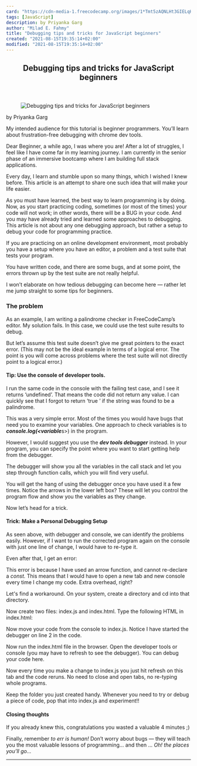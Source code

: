 ```yaml
---
card: "https://cdn-media-1.freecodecamp.org/images/1*Tmt5zAQNLHt3GIELqHmFWw.jpeg"
tags: [JavaScript]
description: by Priyanka Garg
author: "Milad E. Fahmy"
title: "Debugging tips and tricks for JavaScript beginners"
created: "2021-08-15T19:35:14+02:00"
modified: "2021-08-15T19:35:14+02:00"
---
```

<div class="site-wrapper">
<main id="site-main" class="site-main outer">
<div class="inner">
<article class="post-full post tag-javascript tag-debugging tag-beginner tag-tech tag-programming ">
<header class="post-full-header">
<h1 class="post-full-title">Debugging tips and tricks for JavaScript beginners</h1>
</header>
<figure class="post-full-image">
<picture>
<source media="(max-width: 700px)" sizes="1px" srcset="data:image/gif;base64,R0lGODlhAQABAIAAAAAAAP///yH5BAEAAAAALAAAAAABAAEAAAIBRAA7 1w">
<source media="(min-width: 701px)" sizes="(max-width: 800px) 400px,
(max-width: 1170px) 700px,
1400px" srcset="https://cdn-media-1.freecodecamp.org/images/1*Tmt5zAQNLHt3GIELqHmFWw.jpeg 300w,
https://cdn-media-1.freecodecamp.org/images/1*Tmt5zAQNLHt3GIELqHmFWw.jpeg 600w,
https://cdn-media-1.freecodecamp.org/images/1*Tmt5zAQNLHt3GIELqHmFWw.jpeg 1000w,
https://cdn-media-1.freecodecamp.org/images/1*Tmt5zAQNLHt3GIELqHmFWw.jpeg 2000w">
<img onerror="this.style.display='none'" src="https://cdn-media-1.freecodecamp.org/images/1*Tmt5zAQNLHt3GIELqHmFWw.jpeg" alt="Debugging tips and tricks for JavaScript beginners">
</picture>
</figure>
<section class="post-full-content">
<div class="post-content medium-migrated-article">
<p>by Priyanka Garg</p>
<p>My intended audience for this tutorial is beginner programmers. You’ll learn about frustration-free debugging with chrome dev tools.</p>
<p>Dear Beginner, a while ago, I was where you are! After a lot of struggles, I feel like I have come far in my learning journey. I am currently in the senior phase of an immersive bootcamp where I am building full stack applications.</p>
<p>Every day, I learn and stumble upon so many things, which I wished I knew before. This article is an attempt to share one such idea that will make your life easier.</p>
<p>As you must have learned, the best way to learn programming is by doing. Now, as you start practicing coding, sometimes (or most of the times) your code will not work; in other words, there will be a BUG in your code. And you may have already tried and learned some approaches to debugging. This article is not about any one debugging approach, but rather a setup to debug your code for programming practice.</p>
<p>If you are practicing on an online development environment, most probably you have a setup where you have an editor, a problem and a test suite that tests your program.</p>
<p>You have written code, and there are some bugs, and at some point, the errors thrown up by the test suite are not really helpful.</p>
<p>I won’t elaborate on how tedious debugging can become here — rather let me jump straight to some tips for beginners.</p>
<h3 id="the-problem">The problem</h3>
<p>As an example, I am writing a palindrome checker in FreeCodeCamp’s editor. My solution fails. In this case, we could use the test suite results to debug.</p>
<p>But let’s assume this test suite doesn’t give me great pointers to the exact error. (This may not be the ideal example in terms of a logical error. The point is you will come across problems where the test suite will not directly point to a logical error.)</p>
<h4 id="tip-use-the-console-of-developer-tools-"><strong>Tip:</strong> <strong>Use the console of developer tools.</strong></h4>
<p>I run the same code in the console with the failing test case, and I see it returns ‘undefined’. That means the code did not return any value. I can quickly see that I forgot to return ‘true ’ if the string was found to be a palindrome.</p>
<p>This was a very simple error. Most of the times you would have bugs that need you to examine your variables. One approach to check variables is to <strong><em>console.log(&lt;variable</em></strong>s&gt;) in the program.</p>
<p>However, I would suggest you use the <strong><em>dev tools debugger</em></strong> instead. In your program, you can specify the point where you want to start getting help from the debugger.</p>
<p>The debugger will show you all the variables in the call stack and let you step through function calls, which you will find very useful.</p>
<p>You will get the hang of using the debugger once you have used it a few times. Notice the arrows in the lower left box? These will let you control the program flow and show you the variables as they change.</p>
<p>Now let’s head for a trick.</p>
<h4 id="trick-make-a-personal-debugging-setup"><strong>Trick: Make a Personal Debugging Setup</strong></h4>
<p>As seen above, with debugger and console, we can identify the problems easily. However, if I want to run the corrected program again on the console with just one line of change, I would have to re-type it.</p>
<p>Even after that, I get an error:</p>
<p>This error is because I have used an arrow function, and cannot re-declare a <em>const.</em> This means that I would have to open a new tab and new console every time I change my code. Extra overhead, right?</p>
<p>Let's find a workaround. On your system, create a directory and cd into that directory.</p>
<p>Now create two files: index.js and index.html. Type the following HTML in index.html:</p>
<p>Now move your code from the console to index.js. Notice I have started the debugger on line 2 in the code.</p>
<p>Now run the index.html file in the browser. Open the developer tools or console (you may have to refresh to see the debugger). You can debug your code here.</p>
<p>Now every time you make a change to index.js you just hit refresh on this tab and the code reruns. No need to close and open tabs, no re-typing whole programs.</p>
<p>Keep the folder you just created handy. Whenever you need to try or debug a piece of code, pop that into index.js and experiment!!</p>
<h4 id="closing-thoughts">Closing thoughts</h4>
<p>If you already knew this, congratulations you wasted a valuable 4 minutes ;)</p>
<p>Finally, remember <em>to err is human! </em>Don’t worry about bugs — they will teach you the most valuable lessons of programming… and then ... <em>Oh! the places you’ll go…</em></p>
</div>
<hr>
</section>
</article>
</div>
</main>
</div>
<!-- Google Tag Manager (noscript) -->
<!-- End Google Tag Manager (noscript) -->
